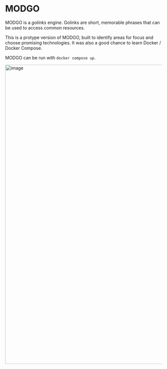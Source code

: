 # MODGO

MODGO is a *golinks* engine. Golinks are short, memorable phrases that can be used to access common resources.

This is a protype version of MODGO, built to identify areas for focus and choose promising technologies. It was also a good chance to learn Docker / Docker Compose.

MODGO can be run with `docker compose up`.

<img width="960" alt="image" src="https://user-images.githubusercontent.com/57813439/143147569-817b147d-4d98-4a2c-972d-906d665aca33.png">
